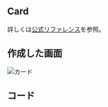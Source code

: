 ## Card

詳しくは[公式リファレンス](https://getbootstrap.jp/docs/5.0/components/card/)を参照。

## 作成した画面

![カード](https://user-images.githubusercontent.com/105257856/190912741-285f62f3-0af4-41aa-a39c-68591fd7a918.png)

## コード

```HTML

```
